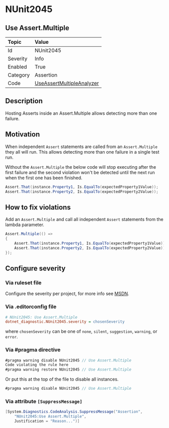 # NUnit2045

## Use Assert.Multiple

| Topic    | Value
| :--      | :--
| Id       | NUnit2045
| Severity | Info
| Enabled  | True
| Category | Assertion
| Code     | [UseAssertMultipleAnalyzer](https://github.com/nunit/nunit.analyzers/blob/master/src/nunit.analyzers/UseAssertMultiple/UseAssertMultipleAnalyzer.cs)

## Description

Hosting Asserts inside an Assert.Multiple allows detecting more than one failure.

## Motivation

When independent `Assert` statements are called from an `Assert.Multiple` they all will run.
This allows detecting more than one failure in a single test run.

Without the `Assert.Multiple` the below code will stop executing after the first failure and the second
violation won't be detected until the next run when the first one has been finished.

```csharp
Assert.That(instance.Property1, Is.EqualTo(expectedProperty1Value));
Assert.That(instance.Property2, Is.EqualTo(expectedProperty2Value));
```

## How to fix violations

Add an `Assert.Multiple` and call all independent `Assert` statements from the lambda parameter.

```csharp
Assert.Multiple(() =>
{
    Assert.That(instance.Property1, Is.EqualTo(expectedProperty1Value));
    Assert.That(instance.Property2, Is.EqualTo(expectedProperty2Value));
});
```
<!-- start generated config severity -->
## Configure severity

### Via ruleset file

Configure the severity per project, for more info see [MSDN](https://msdn.microsoft.com/en-us/library/dd264949.aspx).

### Via .editorconfig file

```ini
# NUnit2045: Use Assert.Multiple
dotnet_diagnostic.NUnit2045.severity = chosenSeverity
```

where `chosenSeverity` can be one of `none`, `silent`, `suggestion`, `warning`, or `error`.

### Via #pragma directive

```csharp
#pragma warning disable NUnit2045 // Use Assert.Multiple
Code violating the rule here
#pragma warning restore NUnit2045 // Use Assert.Multiple
```

Or put this at the top of the file to disable all instances.

```csharp
#pragma warning disable NUnit2045 // Use Assert.Multiple
```

### Via attribute `[SuppressMessage]`

```csharp
[System.Diagnostics.CodeAnalysis.SuppressMessage("Assertion",
    "NUnit2045:Use Assert.Multiple",
    Justification = "Reason...")]
```
<!-- end generated config severity -->
